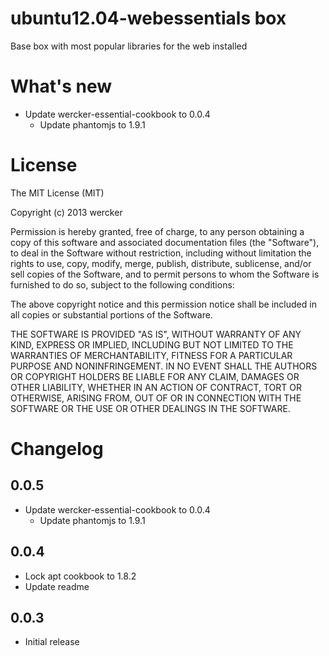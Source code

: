 # ubuntu12.04-webessentials box

Base box with most popular libraries for the web installed

# What's new

- Update wercker-essential-cookbook to 0.0.4
  - Update phantomjs to 1.9.1

# License

The MIT License (MIT)

Copyright (c) 2013 wercker

Permission is hereby granted, free of charge, to any person obtaining a copy of
this software and associated documentation files (the "Software"), to deal in
the Software without restriction, including without limitation the rights to
use, copy, modify, merge, publish, distribute, sublicense, and/or sell copies of
the Software, and to permit persons to whom the Software is furnished to do so,
subject to the following conditions:

The above copyright notice and this permission notice shall be included in all
copies or substantial portions of the Software.

THE SOFTWARE IS PROVIDED "AS IS", WITHOUT WARRANTY OF ANY KIND, EXPRESS OR
IMPLIED, INCLUDING BUT NOT LIMITED TO THE WARRANTIES OF MERCHANTABILITY, FITNESS
FOR A PARTICULAR PURPOSE AND NONINFRINGEMENT. IN NO EVENT SHALL THE AUTHORS OR
COPYRIGHT HOLDERS BE LIABLE FOR ANY CLAIM, DAMAGES OR OTHER LIABILITY, WHETHER
IN AN ACTION OF CONTRACT, TORT OR OTHERWISE, ARISING FROM, OUT OF OR IN
CONNECTION WITH THE SOFTWARE OR THE USE OR OTHER DEALINGS IN THE SOFTWARE.

# Changelog

## 0.0.5

- Update wercker-essential-cookbook to 0.0.4
  - Update phantomjs to 1.9.1

## 0.0.4

- Lock apt cookbook to 1.8.2
- Update readme

## 0.0.3

- Initial release
